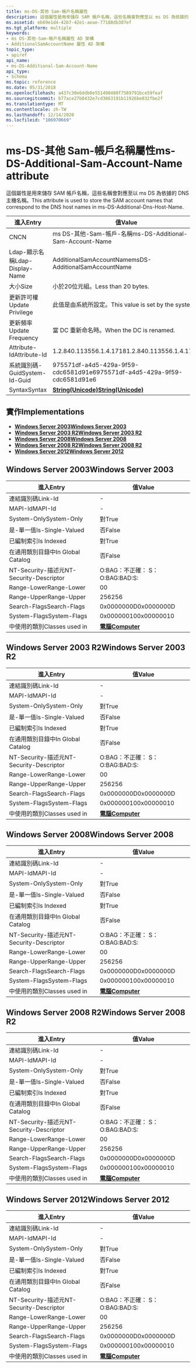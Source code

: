 ```yaml
---
title: ms-DS-其他 Sam-帳戶名稱屬性
description: 這個屬性是用來儲存 SAM 帳戶名稱，這些名稱會對應至以 ms DS 為依據的 DNS 主機名稱。
ms.assetid: eb69e1d4-42b7-42e1-aeae-77188db307ef
ms.tgt_platform: multiple
keywords:
- ms DS-其他-Sam-帳戶名稱屬性 AD 架構
- AdditionalSamAccountName 屬性 AD 架構
topic_type:
- apiref
api_name:
- ms-DS-Additional-Sam-Account-Name
api_type:
- Schema
ms.topic: reference
ms.date: 05/31/2018
ms.openlocfilehash: a437c30e6ddb0e551498480f7589791bce59feaf
ms.sourcegitcommit: b77ace27b0432e7cd3863191b11926be032fbe2f
ms.translationtype: MT
ms.contentlocale: zh-TW
ms.lasthandoff: 12/14/2020
ms.locfileid: "106970669"
---
```

# <a name="ms-ds-additional-sam-account-name-attribute"></a><span data-ttu-id="90911-105">ms-DS-其他 Sam-帳戶名稱屬性</span><span class="sxs-lookup"><span data-stu-id="90911-105">ms-DS-Additional-Sam-Account-Name attribute</span></span>

<span data-ttu-id="90911-106">這個屬性是用來儲存 SAM 帳戶名稱，這些名稱會對應至以 ms DS 為依據的 DNS 主機名稱。</span><span class="sxs-lookup"><span data-stu-id="90911-106">This attribute is used to store the SAM account names that correspond to the DNS host names in ms-DS-Additional-Dns-Host-Name.</span></span>



| <span data-ttu-id="90911-107">進入</span><span class="sxs-lookup"><span data-stu-id="90911-107">Entry</span></span> | <span data-ttu-id="90911-108">值</span><span class="sxs-lookup"><span data-stu-id="90911-108">Value</span></span> |
|-------------------|---------------------------------------------|
| <span data-ttu-id="90911-109">CN</span><span class="sxs-lookup"><span data-stu-id="90911-109">CN</span></span>                | <span data-ttu-id="90911-110">ms DS-其他-Sam-帳戶-名稱</span><span class="sxs-lookup"><span data-stu-id="90911-110">ms-DS-Additional-Sam-Account-Name</span></span>           |
| <span data-ttu-id="90911-111">Ldap-顯示名稱</span><span class="sxs-lookup"><span data-stu-id="90911-111">Ldap-Display-Name</span></span> | <span data-ttu-id="90911-112">AdditionalSamAccountName</span><span class="sxs-lookup"><span data-stu-id="90911-112">msDS-AdditionalSamAccountName</span></span>               |
| <span data-ttu-id="90911-113">大小</span><span class="sxs-lookup"><span data-stu-id="90911-113">Size</span></span>              | <span data-ttu-id="90911-114">小於20位元組。</span><span class="sxs-lookup"><span data-stu-id="90911-114">Less than 20 bytes.</span></span>                         |
| <span data-ttu-id="90911-115">更新許可權</span><span class="sxs-lookup"><span data-stu-id="90911-115">Update Privilege</span></span>  | <span data-ttu-id="90911-116">此值是由系統所設定。</span><span class="sxs-lookup"><span data-stu-id="90911-116">This value is set by the system.</span></span>            |
| <span data-ttu-id="90911-117">更新頻率</span><span class="sxs-lookup"><span data-stu-id="90911-117">Update Frequency</span></span>  | <span data-ttu-id="90911-118">當 DC 重新命名時。</span><span class="sxs-lookup"><span data-stu-id="90911-118">When the DC is renamed.</span></span>                     |
| <span data-ttu-id="90911-119">Attribute-Id</span><span class="sxs-lookup"><span data-stu-id="90911-119">Attribute-Id</span></span>      | <span data-ttu-id="90911-120">1.2.840.113556.1.4.1718</span><span class="sxs-lookup"><span data-stu-id="90911-120">1.2.840.113556.1.4.1718</span></span>                     |
| <span data-ttu-id="90911-121">系統識別碼-Guid</span><span class="sxs-lookup"><span data-stu-id="90911-121">System-Id-Guid</span></span>    | <span data-ttu-id="90911-122">975571df-a4d5-429a-9f59-cdc6581d91e6</span><span class="sxs-lookup"><span data-stu-id="90911-122">975571df-a4d5-429a-9f59-cdc6581d91e6</span></span>        |
| <span data-ttu-id="90911-123">Syntax</span><span class="sxs-lookup"><span data-stu-id="90911-123">Syntax</span></span>            | [<span data-ttu-id="90911-124">**String(Unicode)**</span><span class="sxs-lookup"><span data-stu-id="90911-124">**String(Unicode)**</span></span>](s-string-unicode.md) |



## <a name="implementations"></a><span data-ttu-id="90911-125">實作</span><span class="sxs-lookup"><span data-stu-id="90911-125">Implementations</span></span>

-   [<span data-ttu-id="90911-126">**Windows Server 2003**</span><span class="sxs-lookup"><span data-stu-id="90911-126">**Windows Server 2003**</span></span>](#windows-server-2003)
-   [<span data-ttu-id="90911-127">**Windows Server 2003 R2**</span><span class="sxs-lookup"><span data-stu-id="90911-127">**Windows Server 2003 R2**</span></span>](#windows-server-2003-r2)
-   [<span data-ttu-id="90911-128">**Windows Server 2008**</span><span class="sxs-lookup"><span data-stu-id="90911-128">**Windows Server 2008**</span></span>](#windows-server-2008)
-   [<span data-ttu-id="90911-129">**Windows Server 2008 R2**</span><span class="sxs-lookup"><span data-stu-id="90911-129">**Windows Server 2008 R2**</span></span>](#windows-server-2008-r2)
-   [<span data-ttu-id="90911-130">**Windows Server 2012**</span><span class="sxs-lookup"><span data-stu-id="90911-130">**Windows Server 2012**</span></span>](#windows-server-2012)

## <a name="windows-server-2003"></a><span data-ttu-id="90911-131">Windows Server 2003</span><span class="sxs-lookup"><span data-stu-id="90911-131">Windows Server 2003</span></span>



| <span data-ttu-id="90911-132">進入</span><span class="sxs-lookup"><span data-stu-id="90911-132">Entry</span></span> | <span data-ttu-id="90911-133">值</span><span class="sxs-lookup"><span data-stu-id="90911-133">Value</span></span> |
|------------------------|-------------------------------------------|
| <span data-ttu-id="90911-134">連結識別碼</span><span class="sxs-lookup"><span data-stu-id="90911-134">Link-Id</span></span>                | \-                                        |
| <span data-ttu-id="90911-135">MAPI-Id</span><span class="sxs-lookup"><span data-stu-id="90911-135">MAPI-Id</span></span>                | \-                                        |
| <span data-ttu-id="90911-136">System-Only</span><span class="sxs-lookup"><span data-stu-id="90911-136">System-Only</span></span>            | <span data-ttu-id="90911-137">對</span><span class="sxs-lookup"><span data-stu-id="90911-137">True</span></span>                                      |
| <span data-ttu-id="90911-138">是-單一值</span><span class="sxs-lookup"><span data-stu-id="90911-138">Is-Single-Valued</span></span>       | <span data-ttu-id="90911-139">否</span><span class="sxs-lookup"><span data-stu-id="90911-139">False</span></span>                                     |
| <span data-ttu-id="90911-140">已編制索引</span><span class="sxs-lookup"><span data-stu-id="90911-140">Is Indexed</span></span>             | <span data-ttu-id="90911-141">對</span><span class="sxs-lookup"><span data-stu-id="90911-141">True</span></span>                                      |
| <span data-ttu-id="90911-142">在通用類別目錄中</span><span class="sxs-lookup"><span data-stu-id="90911-142">In Global Catalog</span></span>      | <span data-ttu-id="90911-143">否</span><span class="sxs-lookup"><span data-stu-id="90911-143">False</span></span>                                     |
| <span data-ttu-id="90911-144">NT-Security-描述元</span><span class="sxs-lookup"><span data-stu-id="90911-144">NT-Security-Descriptor</span></span> | <span data-ttu-id="90911-145">O:BAG：不正確： S：</span><span class="sxs-lookup"><span data-stu-id="90911-145">O:BAG:BAD:S:</span></span>                              |
| <span data-ttu-id="90911-146">Range-Lower</span><span class="sxs-lookup"><span data-stu-id="90911-146">Range-Lower</span></span>            | <span data-ttu-id="90911-147">0</span><span class="sxs-lookup"><span data-stu-id="90911-147">0</span></span>                                         |
| <span data-ttu-id="90911-148">Range-Upper</span><span class="sxs-lookup"><span data-stu-id="90911-148">Range-Upper</span></span>            | <span data-ttu-id="90911-149">256</span><span class="sxs-lookup"><span data-stu-id="90911-149">256</span></span>                                       |
| <span data-ttu-id="90911-150">Search-Flags</span><span class="sxs-lookup"><span data-stu-id="90911-150">Search-Flags</span></span>           | <span data-ttu-id="90911-151">0x0000000D</span><span class="sxs-lookup"><span data-stu-id="90911-151">0x0000000D</span></span>                                |
| <span data-ttu-id="90911-152">System-Flags</span><span class="sxs-lookup"><span data-stu-id="90911-152">System-Flags</span></span>           | <span data-ttu-id="90911-153">0x00000010</span><span class="sxs-lookup"><span data-stu-id="90911-153">0x00000010</span></span>                                |
| <span data-ttu-id="90911-154">中使用的類別</span><span class="sxs-lookup"><span data-stu-id="90911-154">Classes used in</span></span>        | [<span data-ttu-id="90911-155">**電腦**</span><span class="sxs-lookup"><span data-stu-id="90911-155">**Computer**</span></span>](c-computer.md)<br/> |



## <a name="windows-server-2003-r2"></a><span data-ttu-id="90911-156">Windows Server 2003 R2</span><span class="sxs-lookup"><span data-stu-id="90911-156">Windows Server 2003 R2</span></span>



| <span data-ttu-id="90911-157">進入</span><span class="sxs-lookup"><span data-stu-id="90911-157">Entry</span></span> | <span data-ttu-id="90911-158">值</span><span class="sxs-lookup"><span data-stu-id="90911-158">Value</span></span> |
|------------------------|-------------------------------------------|
| <span data-ttu-id="90911-159">連結識別碼</span><span class="sxs-lookup"><span data-stu-id="90911-159">Link-Id</span></span>                | \-                                        |
| <span data-ttu-id="90911-160">MAPI-Id</span><span class="sxs-lookup"><span data-stu-id="90911-160">MAPI-Id</span></span>                | \-                                        |
| <span data-ttu-id="90911-161">System-Only</span><span class="sxs-lookup"><span data-stu-id="90911-161">System-Only</span></span>            | <span data-ttu-id="90911-162">對</span><span class="sxs-lookup"><span data-stu-id="90911-162">True</span></span>                                      |
| <span data-ttu-id="90911-163">是-單一值</span><span class="sxs-lookup"><span data-stu-id="90911-163">Is-Single-Valued</span></span>       | <span data-ttu-id="90911-164">否</span><span class="sxs-lookup"><span data-stu-id="90911-164">False</span></span>                                     |
| <span data-ttu-id="90911-165">已編制索引</span><span class="sxs-lookup"><span data-stu-id="90911-165">Is Indexed</span></span>             | <span data-ttu-id="90911-166">對</span><span class="sxs-lookup"><span data-stu-id="90911-166">True</span></span>                                      |
| <span data-ttu-id="90911-167">在通用類別目錄中</span><span class="sxs-lookup"><span data-stu-id="90911-167">In Global Catalog</span></span>      | <span data-ttu-id="90911-168">否</span><span class="sxs-lookup"><span data-stu-id="90911-168">False</span></span>                                     |
| <span data-ttu-id="90911-169">NT-Security-描述元</span><span class="sxs-lookup"><span data-stu-id="90911-169">NT-Security-Descriptor</span></span> | <span data-ttu-id="90911-170">O:BAG：不正確： S：</span><span class="sxs-lookup"><span data-stu-id="90911-170">O:BAG:BAD:S:</span></span>                              |
| <span data-ttu-id="90911-171">Range-Lower</span><span class="sxs-lookup"><span data-stu-id="90911-171">Range-Lower</span></span>            | <span data-ttu-id="90911-172">0</span><span class="sxs-lookup"><span data-stu-id="90911-172">0</span></span>                                         |
| <span data-ttu-id="90911-173">Range-Upper</span><span class="sxs-lookup"><span data-stu-id="90911-173">Range-Upper</span></span>            | <span data-ttu-id="90911-174">256</span><span class="sxs-lookup"><span data-stu-id="90911-174">256</span></span>                                       |
| <span data-ttu-id="90911-175">Search-Flags</span><span class="sxs-lookup"><span data-stu-id="90911-175">Search-Flags</span></span>           | <span data-ttu-id="90911-176">0x0000000D</span><span class="sxs-lookup"><span data-stu-id="90911-176">0x0000000D</span></span>                                |
| <span data-ttu-id="90911-177">System-Flags</span><span class="sxs-lookup"><span data-stu-id="90911-177">System-Flags</span></span>           | <span data-ttu-id="90911-178">0x00000010</span><span class="sxs-lookup"><span data-stu-id="90911-178">0x00000010</span></span>                                |
| <span data-ttu-id="90911-179">中使用的類別</span><span class="sxs-lookup"><span data-stu-id="90911-179">Classes used in</span></span>        | [<span data-ttu-id="90911-180">**電腦**</span><span class="sxs-lookup"><span data-stu-id="90911-180">**Computer**</span></span>](c-computer.md)<br/> |



## <a name="windows-server-2008"></a><span data-ttu-id="90911-181">Windows Server 2008</span><span class="sxs-lookup"><span data-stu-id="90911-181">Windows Server 2008</span></span>



| <span data-ttu-id="90911-182">進入</span><span class="sxs-lookup"><span data-stu-id="90911-182">Entry</span></span> | <span data-ttu-id="90911-183">值</span><span class="sxs-lookup"><span data-stu-id="90911-183">Value</span></span> |
|------------------------|-------------------------------------------|
| <span data-ttu-id="90911-184">連結識別碼</span><span class="sxs-lookup"><span data-stu-id="90911-184">Link-Id</span></span>                | \-                                        |
| <span data-ttu-id="90911-185">MAPI-Id</span><span class="sxs-lookup"><span data-stu-id="90911-185">MAPI-Id</span></span>                | \-                                        |
| <span data-ttu-id="90911-186">System-Only</span><span class="sxs-lookup"><span data-stu-id="90911-186">System-Only</span></span>            | <span data-ttu-id="90911-187">對</span><span class="sxs-lookup"><span data-stu-id="90911-187">True</span></span>                                      |
| <span data-ttu-id="90911-188">是-單一值</span><span class="sxs-lookup"><span data-stu-id="90911-188">Is-Single-Valued</span></span>       | <span data-ttu-id="90911-189">否</span><span class="sxs-lookup"><span data-stu-id="90911-189">False</span></span>                                     |
| <span data-ttu-id="90911-190">已編制索引</span><span class="sxs-lookup"><span data-stu-id="90911-190">Is Indexed</span></span>             | <span data-ttu-id="90911-191">對</span><span class="sxs-lookup"><span data-stu-id="90911-191">True</span></span>                                      |
| <span data-ttu-id="90911-192">在通用類別目錄中</span><span class="sxs-lookup"><span data-stu-id="90911-192">In Global Catalog</span></span>      | <span data-ttu-id="90911-193">否</span><span class="sxs-lookup"><span data-stu-id="90911-193">False</span></span>                                     |
| <span data-ttu-id="90911-194">NT-Security-描述元</span><span class="sxs-lookup"><span data-stu-id="90911-194">NT-Security-Descriptor</span></span> | <span data-ttu-id="90911-195">O:BAG：不正確： S：</span><span class="sxs-lookup"><span data-stu-id="90911-195">O:BAG:BAD:S:</span></span>                              |
| <span data-ttu-id="90911-196">Range-Lower</span><span class="sxs-lookup"><span data-stu-id="90911-196">Range-Lower</span></span>            | <span data-ttu-id="90911-197">0</span><span class="sxs-lookup"><span data-stu-id="90911-197">0</span></span>                                         |
| <span data-ttu-id="90911-198">Range-Upper</span><span class="sxs-lookup"><span data-stu-id="90911-198">Range-Upper</span></span>            | <span data-ttu-id="90911-199">256</span><span class="sxs-lookup"><span data-stu-id="90911-199">256</span></span>                                       |
| <span data-ttu-id="90911-200">Search-Flags</span><span class="sxs-lookup"><span data-stu-id="90911-200">Search-Flags</span></span>           | <span data-ttu-id="90911-201">0x0000000D</span><span class="sxs-lookup"><span data-stu-id="90911-201">0x0000000D</span></span>                                |
| <span data-ttu-id="90911-202">System-Flags</span><span class="sxs-lookup"><span data-stu-id="90911-202">System-Flags</span></span>           | <span data-ttu-id="90911-203">0x00000010</span><span class="sxs-lookup"><span data-stu-id="90911-203">0x00000010</span></span>                                |
| <span data-ttu-id="90911-204">中使用的類別</span><span class="sxs-lookup"><span data-stu-id="90911-204">Classes used in</span></span>        | [<span data-ttu-id="90911-205">**電腦**</span><span class="sxs-lookup"><span data-stu-id="90911-205">**Computer**</span></span>](c-computer.md)<br/> |



## <a name="windows-server-2008-r2"></a><span data-ttu-id="90911-206">Windows Server 2008 R2</span><span class="sxs-lookup"><span data-stu-id="90911-206">Windows Server 2008 R2</span></span>



| <span data-ttu-id="90911-207">進入</span><span class="sxs-lookup"><span data-stu-id="90911-207">Entry</span></span> | <span data-ttu-id="90911-208">值</span><span class="sxs-lookup"><span data-stu-id="90911-208">Value</span></span> |
|------------------------|-------------------------------------------|
| <span data-ttu-id="90911-209">連結識別碼</span><span class="sxs-lookup"><span data-stu-id="90911-209">Link-Id</span></span>                | \-                                        |
| <span data-ttu-id="90911-210">MAPI-Id</span><span class="sxs-lookup"><span data-stu-id="90911-210">MAPI-Id</span></span>                | \-                                        |
| <span data-ttu-id="90911-211">System-Only</span><span class="sxs-lookup"><span data-stu-id="90911-211">System-Only</span></span>            | <span data-ttu-id="90911-212">對</span><span class="sxs-lookup"><span data-stu-id="90911-212">True</span></span>                                      |
| <span data-ttu-id="90911-213">是-單一值</span><span class="sxs-lookup"><span data-stu-id="90911-213">Is-Single-Valued</span></span>       | <span data-ttu-id="90911-214">否</span><span class="sxs-lookup"><span data-stu-id="90911-214">False</span></span>                                     |
| <span data-ttu-id="90911-215">已編制索引</span><span class="sxs-lookup"><span data-stu-id="90911-215">Is Indexed</span></span>             | <span data-ttu-id="90911-216">對</span><span class="sxs-lookup"><span data-stu-id="90911-216">True</span></span>                                      |
| <span data-ttu-id="90911-217">在通用類別目錄中</span><span class="sxs-lookup"><span data-stu-id="90911-217">In Global Catalog</span></span>      | <span data-ttu-id="90911-218">否</span><span class="sxs-lookup"><span data-stu-id="90911-218">False</span></span>                                     |
| <span data-ttu-id="90911-219">NT-Security-描述元</span><span class="sxs-lookup"><span data-stu-id="90911-219">NT-Security-Descriptor</span></span> | <span data-ttu-id="90911-220">O:BAG：不正確： S：</span><span class="sxs-lookup"><span data-stu-id="90911-220">O:BAG:BAD:S:</span></span>                              |
| <span data-ttu-id="90911-221">Range-Lower</span><span class="sxs-lookup"><span data-stu-id="90911-221">Range-Lower</span></span>            | <span data-ttu-id="90911-222">0</span><span class="sxs-lookup"><span data-stu-id="90911-222">0</span></span>                                         |
| <span data-ttu-id="90911-223">Range-Upper</span><span class="sxs-lookup"><span data-stu-id="90911-223">Range-Upper</span></span>            | <span data-ttu-id="90911-224">256</span><span class="sxs-lookup"><span data-stu-id="90911-224">256</span></span>                                       |
| <span data-ttu-id="90911-225">Search-Flags</span><span class="sxs-lookup"><span data-stu-id="90911-225">Search-Flags</span></span>           | <span data-ttu-id="90911-226">0x0000000D</span><span class="sxs-lookup"><span data-stu-id="90911-226">0x0000000D</span></span>                                |
| <span data-ttu-id="90911-227">System-Flags</span><span class="sxs-lookup"><span data-stu-id="90911-227">System-Flags</span></span>           | <span data-ttu-id="90911-228">0x00000010</span><span class="sxs-lookup"><span data-stu-id="90911-228">0x00000010</span></span>                                |
| <span data-ttu-id="90911-229">中使用的類別</span><span class="sxs-lookup"><span data-stu-id="90911-229">Classes used in</span></span>        | [<span data-ttu-id="90911-230">**電腦**</span><span class="sxs-lookup"><span data-stu-id="90911-230">**Computer**</span></span>](c-computer.md)<br/> |



## <a name="windows-server-2012"></a><span data-ttu-id="90911-231">Windows Server 2012</span><span class="sxs-lookup"><span data-stu-id="90911-231">Windows Server 2012</span></span>



| <span data-ttu-id="90911-232">進入</span><span class="sxs-lookup"><span data-stu-id="90911-232">Entry</span></span> | <span data-ttu-id="90911-233">值</span><span class="sxs-lookup"><span data-stu-id="90911-233">Value</span></span> |
|------------------------|-------------------------------------------|
| <span data-ttu-id="90911-234">連結識別碼</span><span class="sxs-lookup"><span data-stu-id="90911-234">Link-Id</span></span>                | \-                                        |
| <span data-ttu-id="90911-235">MAPI-Id</span><span class="sxs-lookup"><span data-stu-id="90911-235">MAPI-Id</span></span>                | \-                                        |
| <span data-ttu-id="90911-236">System-Only</span><span class="sxs-lookup"><span data-stu-id="90911-236">System-Only</span></span>            | <span data-ttu-id="90911-237">對</span><span class="sxs-lookup"><span data-stu-id="90911-237">True</span></span>                                      |
| <span data-ttu-id="90911-238">是-單一值</span><span class="sxs-lookup"><span data-stu-id="90911-238">Is-Single-Valued</span></span>       | <span data-ttu-id="90911-239">否</span><span class="sxs-lookup"><span data-stu-id="90911-239">False</span></span>                                     |
| <span data-ttu-id="90911-240">已編制索引</span><span class="sxs-lookup"><span data-stu-id="90911-240">Is Indexed</span></span>             | <span data-ttu-id="90911-241">對</span><span class="sxs-lookup"><span data-stu-id="90911-241">True</span></span>                                      |
| <span data-ttu-id="90911-242">在通用類別目錄中</span><span class="sxs-lookup"><span data-stu-id="90911-242">In Global Catalog</span></span>      | <span data-ttu-id="90911-243">否</span><span class="sxs-lookup"><span data-stu-id="90911-243">False</span></span>                                     |
| <span data-ttu-id="90911-244">NT-Security-描述元</span><span class="sxs-lookup"><span data-stu-id="90911-244">NT-Security-Descriptor</span></span> | <span data-ttu-id="90911-245">O:BAG：不正確： S：</span><span class="sxs-lookup"><span data-stu-id="90911-245">O:BAG:BAD:S:</span></span>                              |
| <span data-ttu-id="90911-246">Range-Lower</span><span class="sxs-lookup"><span data-stu-id="90911-246">Range-Lower</span></span>            | <span data-ttu-id="90911-247">0</span><span class="sxs-lookup"><span data-stu-id="90911-247">0</span></span>                                         |
| <span data-ttu-id="90911-248">Range-Upper</span><span class="sxs-lookup"><span data-stu-id="90911-248">Range-Upper</span></span>            | <span data-ttu-id="90911-249">256</span><span class="sxs-lookup"><span data-stu-id="90911-249">256</span></span>                                       |
| <span data-ttu-id="90911-250">Search-Flags</span><span class="sxs-lookup"><span data-stu-id="90911-250">Search-Flags</span></span>           | <span data-ttu-id="90911-251">0x0000000D</span><span class="sxs-lookup"><span data-stu-id="90911-251">0x0000000D</span></span>                                |
| <span data-ttu-id="90911-252">System-Flags</span><span class="sxs-lookup"><span data-stu-id="90911-252">System-Flags</span></span>           | <span data-ttu-id="90911-253">0x00000010</span><span class="sxs-lookup"><span data-stu-id="90911-253">0x00000010</span></span>                                |
| <span data-ttu-id="90911-254">中使用的類別</span><span class="sxs-lookup"><span data-stu-id="90911-254">Classes used in</span></span>        | [<span data-ttu-id="90911-255">**電腦**</span><span class="sxs-lookup"><span data-stu-id="90911-255">**Computer**</span></span>](c-computer.md)<br/> |



 

 





